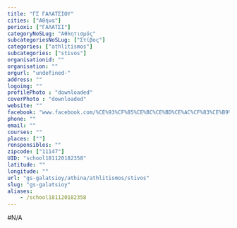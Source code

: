 ```yaml
---
title: "ΓΣ ΓΑΛΑΤΣΙΟΥ"
cities: ["Αθήνα"]
perioxi: ["ΓΑΛΑΤΣΙ"]
categoryNoSLug: "Αθλητισμός"
subcategoriesNoSLug: ["Στίβος"]
categories: ["athlitismos"]
subcategories: ["stivos"]
organisationid: ""
organisation: ""
orgurl: "undefined-"
address: ""
logoimg: ""
profilePhoto : "downloaded"
coverPhoto : "downloaded"
website: ""
facebook: "www.facebook.com/%CE%93%CF%85%CE%BC%CE%BD%CE%AC%CF%83%CE%B9%CE%BF%CE%BD-%CE%93%CF%85%CE%BC%CE%BD%CE%B1%CF%83%CF%84%CE%B9%CE%BA%CF%8C%CF%82-%CE%A3%CF%8D%CE%BB%CE%BB%CE%BF%CE%B3%CE%BF%CF%82-%CE%93%CE%B1%CE%BB%CE%B1%CF%84%CF%83%CE%AF%CE%BF%CF%85-1643994175864355/"
phone: ""
email: ""
courses: ""
places: [""]
rensponsibles: ""
zipcode: ["11147"]
UID: "school181120182358"
latitude: ""
longitude: ""
url: "gs-galatsioy/athina/athlitismos/stivos"
slug: "gs-galatsioy"
aliases:
    - /school181120182358
---
```





#N/A